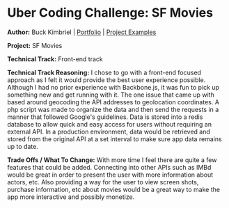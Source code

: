 # Uber Coding Challenge: SF Movies

**Author:**
Buck Kimbriel | [Portfolio](http://bkimbriel.com) | [Project Examples](http://dropthought.com)

**Project:**
SF Movies

**Technical Track:**
Front-end track

**Technical Track Reasoning:**
I chose to go with a front-end focused approach as I felt it would provide the best user experience possible. Although I had no prior experience with Backbone.js, it was fun to pick up something new and get running with it.
The one issue that came up with based around geocoding the API addresses to geolocation coordinates. A php script was made to organize the data and then send the requests in a manner that followed Google's guidelines.
Data is stored into a redis database to allow quick and easy access for users without requiring an external API. In a production environment, data would be retrieved and stored from the original API at a set interval to make sure app data remains up to date.

**Trade Offs / What To Change:**
With more time I feel there are quite a few features that could be added. Connecting into other APIs such as IMBd would be great in order to present the user with more information about actors, etc. Also providing a way for the user to view screen shots, purchase information, etc about movies would be a great way to make the app more interactive and possibly monetize.
